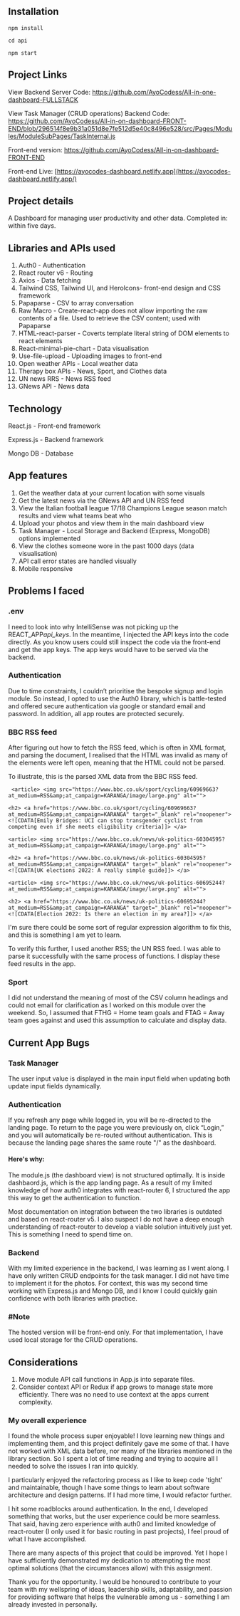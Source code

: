 ## Installation

```
npm install
```

```
cd api
```

```
npm start
```

## Project Links

View Backend Server Code: https://github.com/AyoCodess/All-in-one-dashboard-FULLSTACK

View Task Manager (CRUD operations) Backend Code: https://github.com/AyoCodess/All-in-on-dashboard-FRONT-END/blob/296514f8e9b31a051d8e7fe512d5e40c8496e528/src/Pages/Modules/ModuleSubPages/TaskInternal.js

Front-end version: https://github.com/AyoCodess/All-in-on-dashboard-FRONT-END

Front-end Live: [https://ayocodes-dashboard.netlify.app](https://ayocodes-dashboard.netlify.app/)

## Project details

A Dashboard for managing user productivity and other data.
Completed in: within five days.

## Libraries and APIs used

1. Auth0 - Authentication
2. React router v6 - Routing
3. Axios - Data fetching
4. Tailwind CSS, Tailwind UI, and HeroIcons- front-end design and CSS framework
5. Papaparse - CSV to array conversation
6. Raw Macro - Create-react-app does not allow importing the raw contents of a file. Used to retrieve the CSV content; used with Papaparse
7. HTML-react-parser - Coverts template literal string of DOM elements to react elements
8. React-minimal-pie-chart - Data visualisation
9. Use-file-upload - Uploading images to front-end
10. Open weather APIs - Local weather data
11. Therapy box APIs - News, Sport, and Clothes data
12. UN news RRS - News RSS feed
13. GNews API - News data

## Technology

React.js - Front-end framework

Express.js - Backend framework

Mongo DB - Database

## App features

1. Get the weather data at your current location with some visuals
2. Get the latest news via the GNews API and UN RSS feed
3. View the Italian football league 17/18 Champions League season match results and view what teams beat who
4. Upload your photos and view them in the main dashboard view
5. Task Manager - Local Storage and Backend (Express, MongoDB) options implemented
6. View the clothes someone wore in the past 1000 days (data visualisation)
7. API call error states are handled visually
8. Mobile responsive

## Problems I faced

### .env

I need to look into why IntelliSense was not picking up the REACT_APP*api_keys*. In the meantime, I injected the API keys into the code directly. As you know users could still inspect the code via the front-end and get the app keys. The app keys would have to be served via the backend.

### Authentication

Due to time constraints, I couldn’t prioritise the bespoke signup and login module. So instead, I opted to use the Auth0 library, which is battle-tested and offered secure authentication via google or standard email and password. In addition, all app routes are protected securely.

### BBC RSS feed

After figuring out how to fetch the RSS feed, which is often in XML format, and parsing the document, I realised that the HTML was invalid as many of the elements were left open, meaning that the HTML could not be parsed.

To illustrate, this is the parsed XML data from the BBC RSS feed.

```
 <article> <img src="https://www.bbc.co.uk/sport/cycling/60969663?at_medium=RSS&amp;at_campaign=KARANGA/image/large.png" alt="">

<h2> <a href="https://www.bbc.co.uk/sport/cycling/60969663?at_medium=RSS&amp;at_campaign=KARANGA" target="_blank" rel="noopener"> <![CDATA[Emily Bridges: UCI can stop transgender cyclist from competing even if she meets eligibility criteria]]> </a>

<article> <img src="https://www.bbc.co.uk/news/uk-politics-60304595?at_medium=RSS&amp;at_campaign=KARANGA/image/large.png" alt="">

<h2> <a href="https://www.bbc.co.uk/news/uk-politics-60304595?at_medium=RSS&amp;at_campaign=KARANGA" target="_blank" rel="noopener"> <![CDATA[UK elections 2022: A really simple guide]]> </a>

<article> <img src="https://www.bbc.co.uk/news/uk-politics-60695244?at_medium=RSS&amp;at_campaign=KARANGA/image/large.png" alt="">

<h2> <a href="https://www.bbc.co.uk/news/uk-politics-60695244?at_medium=RSS&amp;at_campaign=KARANGA" target="_blank" rel="noopener"> <![CDATA[Election 2022: Is there an election in my area?]]> </a>
```

I'm sure there could be some sort of regular expression algorithm to fix this, and this is something I am yet to learn.

To verify this further, I used another RSS; the UN RSS feed. I was able to parse it successfully with the same process of functions. I display these feed results in the app.

### Sport

I did not understand the meaning of most of the CSV column headings and could not email for clarification as I worked on this module over the weekend. So, I assumed that FTHG = Home team goals and FTAG = Away team goes against and used this assumption to calculate and display data.

## Current App Bugs

### Task Manager

The user input value is displayed in the main input field when updating both update input fields dynamically.

### Authentication

If you refresh any page while logged in, you will be re-directed to the landing page. To return to the page you were previously on, click “Login,” and you will automatically be re-routed without authentication. This is because the landing page shares the same route "/" as the dashboard.

#### Here's why:

The module.js (the dashboard view) is not structured optimally. It is inside dashbaord.js, which is the app landing page. As a result of my limited knowledge of how auth0 integrates with react-router 6, I structured the app this way to get the authentication to function.

Most documentation on integration between the two libraries is outdated and based on react-router v5. I also suspect I do not have a deep enough understanding of react-router to develop a viable solution intuitively just yet. This is something I need to spend time on.

### Backend

With my limited experience in the backend, I was learning as I went along. I have only written CRUD endpoints for the task manager. I did not have time to implement it for the photos. For context, this was my second time working with Express.js and Mongo DB, and I know I could quickly gain confidence with both libraries with practice.

### #Note

The hosted version will be front-end only. For that implementation, I have used local storage for the CRUD operations.

## Considerations

1. Move module API call functions in App.js into separate files.
2. Consider context API or Redux if app grows to manage state more efficiently. There was no need to use context at the apps current complexity.

### My overall experience

I found the whole process super enjoyable! I love learning new things and implementing them, and this project definitely gave me some of that. I have not worked with XML data before, nor many of the libraries mentioned in the library section. So I spent a lot of time reading and trying to acquire all I needed to solve the issues I ran into quickly.

I particularly enjoyed the refactoring process as I like to keep code 'tight' and maintainable, though I have some things to learn about software architecture and design patterns. If I had more time, I would refactor further.

I hit some roadblocks around authentication. In the end, I developed something that works, but the user experience could be more seamless. That said, having zero experience with auth0 and limited knowledge of react-router (I only used it for basic routing in past projects), I feel proud of what I have accomplished.

There are many aspects of this project that could be improved. Yet I hope I have sufficiently demonstrated my dedication to attempting the most optimal solutions (that the circumstances allow) with this assignment.

Thank you for the opportunity. I would be honoured to contribute to your team with my wellspring of ideas, leadership skills, adaptability, and passion for providing software that helps the vulnerable among us - something I am already invested in personally.
